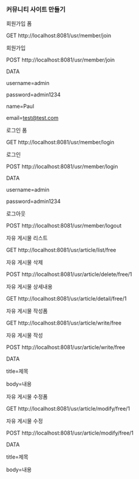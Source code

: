 ### 커뮤니티 사이트 만들기

회원가입 폼

GET http://localhost:8081/usr/member/join

회원가입

POST http://localhost:8081/usr/member/join

DATA

username=admin

password=admin1234

name=Paul

email=test@test.com

로그인 폼

GET http://localhost:8081/usr/member/login

로그인

POST http://localhost:8081/usr/member/login

DATA

username=admin

password=admin1234

로그아웃

POST http://localhost:8081/usr/member/logout

자유 게시물 리스트

GET http://localhost:8081/usr/article/list/free

자유 게시물 삭제

POST http://localhost:8081/usr/article/delete/free/1

자유 게시물 상세내용

GET http://localhost:8081/usr/article/detail/free/1

자유 게시물 작성폼

GET http://localhost:8081/usr/article/write/free

자유 게시물 작성

POST http://localhost:8081/usr/article/write/free

DATA

title=제목

body=내용

자유 게시물 수정폼

GET http://localhost:8081/usr/article/modify/free/1

자유 게시물 수정

POST http://localhost:8081/usr/article/modify/free/1

DATA

title=제목

body=내용
